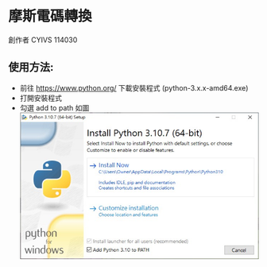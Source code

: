# 摩斯電碼轉換 #
創作者 CYIVS 114030

## 使用方法: ##
- 前往 https://www.python.org/ 下載安裝程式 (python-3.x.x-amd64.exe)
- 打開安裝程式
- 勾選 add to path 如圖  
![addtopath](https://github.com/XuanMingPY/Morse/blob/main/addtopath.jpg)